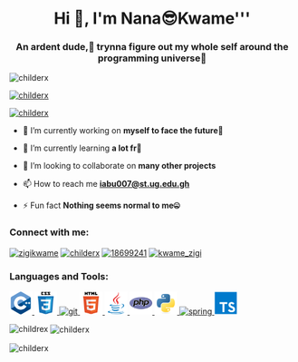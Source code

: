 <h1 align="center">Hi 👋, I'm Nana😎Kwame'''</h1>
<h3 align="center">An ardent dude,🙂 trynna figure out my whole self around the programming universe🙂</h3>

<p align="left"> <img src="https://komarev.com/ghpvc/?username=kwamezigi&label=Profile%20views&color=0e75b6&style=flat" alt="childerx" /> </p>

<p align="left"> <a href="https://github.com/ryo-ma/github-profile-trophy"><img src="https://github-profile-trophy.vercel.app/?username=kwamezigi" alt="childerx" /></a> </p>

<p align="left"> <a href="https://twitter.com/zigikwame" target="blank"><img src="https://img.shields.io/twitter/follow/zigikwame?logo=twitter&style=for-the-badge" alt="childerx" /></a> </p>

- 🔭 I’m currently working on **myself to face the future🥱**

- 🌱 I’m currently learning **a lot fr🙂**

- 👯 I’m looking to collaborate on **many other projects**

- 📫 How to reach me **iabu007@st.ug.edu.gh**

- ⚡ Fun fact **Nothing seems normal to me🤐**

<h3 align="left">Connect with me:</h3>
<p align="left">
<a href="https://twitter.com/zigikwame" target="blank"><img align="center" src="https://raw.githubusercontent.com/rahuldkjain/github-profile-readme-generator/master/src/images/icons/Social/twitter.svg" alt="zigikwame" height="30" width="40" /></a>
<a href="https://linkedin.com/in/kwame zigi" target="blank"><img align="center" src="https://raw.githubusercontent.com/rahuldkjain/github-profile-readme-generator/master/src/images/icons/Social/linked-in-alt.svg" alt="childerx" height="30" width="40" /></a>
<a href="https://stackoverflow.com/users/18699241" target="blank"><img align="center" src="https://raw.githubusercontent.com/rahuldkjain/github-profile-readme-generator/master/src/images/icons/Social/stack-overflow.svg" alt="18699241" height="30" width="40" /></a>
<a href="https://instagram.com/kwame_zigi" target="blank"><img align="center" src="https://raw.githubusercontent.com/rahuldkjain/github-profile-readme-generator/master/src/images/icons/Social/instagram.svg" alt="kwame_zigi" height="30" width="40" /></a>
</p>

<h3 align="left">Languages and Tools:</h3>
<p align="left"> <a href="https://www.w3schools.com/cpp/" target="_blank" rel="noreferrer"> <img src="https://raw.githubusercontent.com/devicons/devicon/master/icons/cplusplus/cplusplus-original.svg" alt="cplusplus" width="40" height="40"/> </a> <a href="https://www.w3schools.com/css/" target="_blank" rel="noreferrer"> <img src="https://raw.githubusercontent.com/devicons/devicon/master/icons/css3/css3-original-wordmark.svg" alt="css3" width="40" height="40"/> </a> <a href="https://git-scm.com/" target="_blank" rel="noreferrer"> <img src="https://www.vectorlogo.zone/logos/git-scm/git-scm-icon.svg" alt="git" width="40" height="40"/> </a> <a href="https://www.w3.org/html/" target="_blank" rel="noreferrer"> <img src="https://raw.githubusercontent.com/devicons/devicon/master/icons/html5/html5-original-wordmark.svg" alt="html5" width="40" height="40"/> </a> <a href="https://www.java.com" target="_blank" rel="noreferrer"> <img src="https://raw.githubusercontent.com/devicons/devicon/master/icons/java/java-original.svg" alt="java" width="40" height="40"/> </a> <a href="https://www.php.net" target="_blank" rel="noreferrer"> <img src="https://raw.githubusercontent.com/devicons/devicon/master/icons/php/php-original.svg" alt="php" width="40" height="40"/> </a> <a href="https://www.python.org" target="_blank" rel="noreferrer"> <img src="https://raw.githubusercontent.com/devicons/devicon/master/icons/python/python-original.svg" alt="python" width="40" height="40"/> </a> <a href="https://spring.io/" target="_blank" rel="noreferrer"> <img src="https://www.vectorlogo.zone/logos/springio/springio-icon.svg" alt="spring" width="40" height="40"/> </a> <a href="https://www.typescriptlang.org/" target="_blank" rel="noreferrer"> <img src="https://raw.githubusercontent.com/devicons/devicon/master/icons/typescript/typescript-original.svg" alt="typescript" width="40" height="40"/> </a> </p>

<p><img align="left" src="https://github-readme-stats.vercel.app/api/top-langs?username=childerx&show_icons=true&locale=en&layout=compact" alt="childrex" /></p>

<p>&nbsp;<img align="center" src="https://github-readme-stats.vercel.app/api?username=childerx&show_icons=true&locale=en" alt="childerx" /></p>

<p><img align="center" src="https://github-readme-streak-stats.herokuapp.com/?user=childerx&" alt="childerx" /></p>
